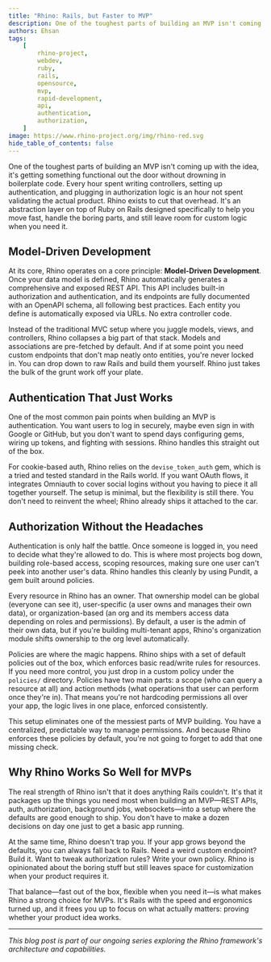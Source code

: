 ```yaml
---
title: "Rhino: Rails, but Faster to MVP"
description: One of the toughest parts of building an MVP isn't coming up with the idea, it's getting something functional out the door without drowning in boilerplate code. Rhino exists to cut that overhead by providing an abstraction layer on top of Ruby on Rails designed to help you move fast, handle the boring parts, and still leave room for custom logic when you need it.
authors: Ehsan
tags:
    [
        rhino-project,
        webdev,
        ruby,
        rails,
        opensource,
        mvp,
        rapid-development,
        api,
        authentication,
        authorization,
    ]
image: https://www.rhino-project.org/img/rhino-red.svg
hide_table_of_contents: false
---
```


One of the toughest parts of building an MVP isn't coming up with the idea, it's getting something functional out the door without drowning in boilerplate code. Every hour spent writing controllers, setting up authentication, and plugging in authorization logic is an hour not spent validating the actual product. Rhino exists to cut that overhead. It's an abstraction layer on top of Ruby on Rails designed specifically to help you move fast, handle the boring parts, and still leave room for custom logic when you need it.

<!-- truncate -->

## Model-Driven Development

At its core, Rhino operates on a core principle: **Model-Driven Development**. Once your data model is defined, Rhino automatically generates a comprehensive and exposed REST API. This API includes built-in authorization and authentication, and its endpoints are fully documented with an OpenAPI schema, all following best practices. Each entity you define is automatically exposed via URLs. No extra controller code.

Instead of the traditional MVC setup where you juggle models, views, and controllers, Rhino collapses a big part of that stack. Models and associations are pre-fetched by default. And if at some point you need custom endpoints that don't map neatly onto entities, you're never locked in. You can drop down to raw Rails and build them yourself. Rhino just takes the bulk of the grunt work off your plate.

## Authentication That Just Works

One of the most common pain points when building an MVP is authentication. You want users to log in securely, maybe even sign in with Google or GitHub, but you don't want to spend days configuring gems, wiring up tokens, and fighting with sessions. Rhino handles this straight out of the box.

For cookie-based auth, Rhino relies on the `devise_token_auth` gem, which is a tried and tested standard in the Rails world. If you want OAuth flows, it integrates Omniauth to cover social logins without you having to piece it all together yourself. The setup is minimal, but the flexibility is still there. You don't need to reinvent the wheel; Rhino already ships it attached to the car.

## Authorization Without the Headaches

Authentication is only half the battle. Once someone is logged in, you need to decide what they're allowed to do. This is where most projects bog down, building role-based access, scoping resources, making sure one user can't peek into another user's data. Rhino handles this cleanly by using Pundit, a gem built around policies.

Every resource in Rhino has an owner. That ownership model can be global (everyone can see it), user-specific (a user owns and manages their own data), or organization-based (an org and its members access data depending on roles and permissions). By default, a user is the admin of their own data, but if you're building multi-tenant apps, Rhino's organization module shifts ownership to the org level automatically.

Policies are where the magic happens. Rhino ships with a set of default policies out of the box, which enforces basic read/write rules for resources. If you need more control, you just drop in a custom policy under the `policies/` directory. Policies have two main parts: a scope (who can query a resource at all) and action methods (what operations that user can perform once they're in). That means you're not hardcoding permissions all over your app, the logic lives in one place, enforced consistently.

This setup eliminates one of the messiest parts of MVP building. You have a centralized, predictable way to manage permissions. And because Rhino enforces these policies by default, you're not going to forget to add that one missing check.

## Why Rhino Works So Well for MVPs

The real strength of Rhino isn't that it does anything Rails couldn't. It's that it packages up the things you need most when building an MVP—REST APIs, auth, authorization, background jobs, websockets—into a setup where the defaults are good enough to ship. You don't have to make a dozen decisions on day one just to get a basic app running.

At the same time, Rhino doesn't trap you. If your app grows beyond the defaults, you can always fall back to Rails. Need a weird custom endpoint? Build it. Want to tweak authorization rules? Write your own policy. Rhino is opinionated about the boring stuff but still leaves space for customization when your product requires it.

That balance—fast out of the box, flexible when you need it—is what makes Rhino a strong choice for MVPs. It's Rails with the speed and ergonomics turned up, and it frees you up to focus on what actually matters: proving whether your product idea works.

---

_This blog post is part of our ongoing series exploring the Rhino framework's architecture and capabilities._
